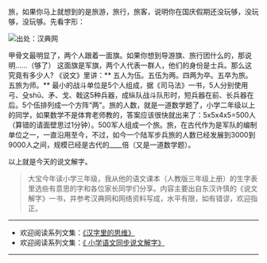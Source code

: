 旅，如果你马上就想到的是旅游，旅行，旅客，说明你在国庆假期还没玩够，没玩够，没玩够。先看字形：

![出处：汉典网](http://upload-images.jianshu.io/upload_images/275449-0f69c8b68efce339.png?imageMogr2/auto-orient/strip%7CimageView2/2/w/1240)

甲骨文最明显了，两个人跟着一面旗。如果你想到导游旗、旅行团什么的，那说明……（够了） 这面旗是军旗，两个人代表一群人，他们的身份是士兵。那么这究竟有多少人? 《说文》里讲：** 五人为伍。五伍为两。四两为卒。五卒为旅。五旅为师。** 最小的战斗单位是5个人组成，据《司马法》一书，5人分别使用弓、殳shū、矛、戈、戟这5种兵器，成纵队战斗队形时，短兵器在前、长兵器在后。5个伍排列成一个方阵“两”。旅的人数，就是一道数学题了，小学二年级以上的同学，如果数学不是体育老师教的，答案应该很快就出来了：5x5x4x5=500人（算错的请面壁思过1分钟）。500军人组成一个旅。旅，在古代作为是军队的编制单位之一，一直沿用至今，不过，如今一个陆军步兵旅的人数已经发展到3000到9000人之间，规模已经是古代的____倍（又是一道数学题）。

以上就是今天的说文解字。
>  大宝今年读小学三年级，我从他的语文课本（人教版三年级上册）的生字表里选些有意思的字和各位家长同学们分享。内容主要出自东汉许慎的《说文解字》一书，并参考汉典网和网络资料写成，水平有限，如有错谬，欢迎指正。
----
* 欢迎阅读系列文集：[《汉字里的思维》](http://www.jianshu.com/notebooks/7319812/latest) 
* 欢迎阅读系列文集：[《 小学语文同步说文解字》](http://www.jianshu.com/notebooks/6718880/latest)
----
